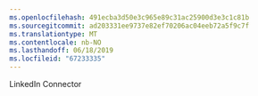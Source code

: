 ```yaml
---
ms.openlocfilehash: 491ecba3d50e3c965e89c31ac25900d3e3c1c81b
ms.sourcegitcommit: ad203331ee9737e82ef70206ac04eeb72a5f9c7f
ms.translationtype: MT
ms.contentlocale: nb-NO
ms.lasthandoff: 06/18/2019
ms.locfileid: "67233335"
---
```

LinkedIn Connector

